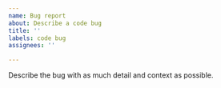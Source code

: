 ```yaml
---
name: Bug report
about: Describe a code bug
title: ''
labels: code bug
assignees: ''

---
```


Describe the bug with as much detail and context as possible.
